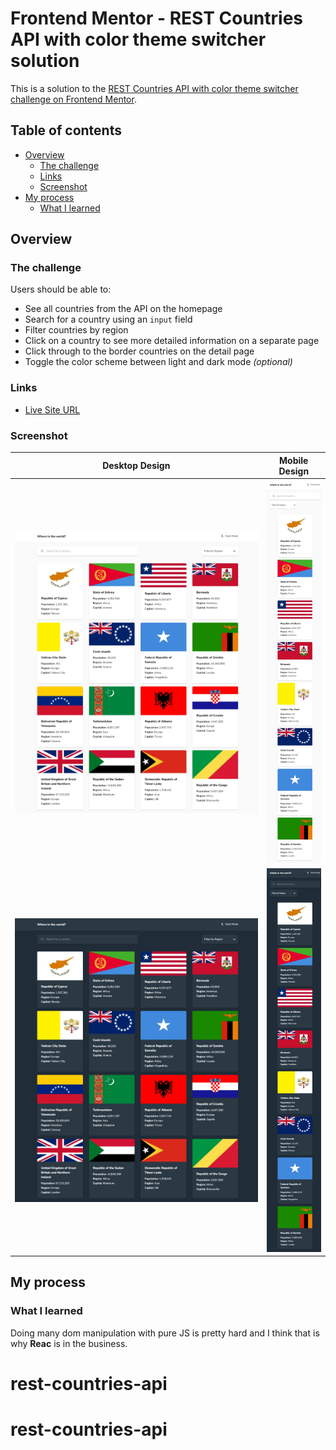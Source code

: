 # Frontend Mentor - REST Countries API with color theme switcher solution

This is a solution to the [REST Countries API with color theme switcher challenge on Frontend Mentor](https://www.frontendmentor.io/challenges/rest-countries-api-with-color-theme-switcher-5cacc469fec04111f7b848ca).

## Table of contents

- [Overview](#overview)
  - [The challenge](#the-challenge)
  - [Links](#links)
  - [Screenshot](#screenshot)
- [My process](#my-process)
  - [What I learned](#what-i-learned)

## Overview

### The challenge

Users should be able to:

- See all countries from the API on the homepage
- Search for a country using an `input` field
- Filter countries by region
- Click on a country to see more detailed information on a separate page
- Click through to the border countries on the detail page
- Toggle the color scheme between light and dark mode *(optional)*

### Links

- [Live Site URL](https://xdv99.github.io/rest-countries-api-with-color-theme-switcher-master/)

### Screenshot
|       Desktop Design        |       Mobile Design        |
| ------------- | ------------- |
 ![Image 1](./screenshots/desktop-light.jpeg) | ![Image 2](./screenshots/mobile-light.jpeg) |
| ![Image 1](./screenshots/desktop-dark.jpeg) | ![Image 2](./screenshots/mobile-dark.jpeg) |


## My process

### What I learned

Doing many dom manipulation with pure JS is pretty hard and I think that is why **Reac** is in the business.

# rest-countries-api
# rest-countries-api
